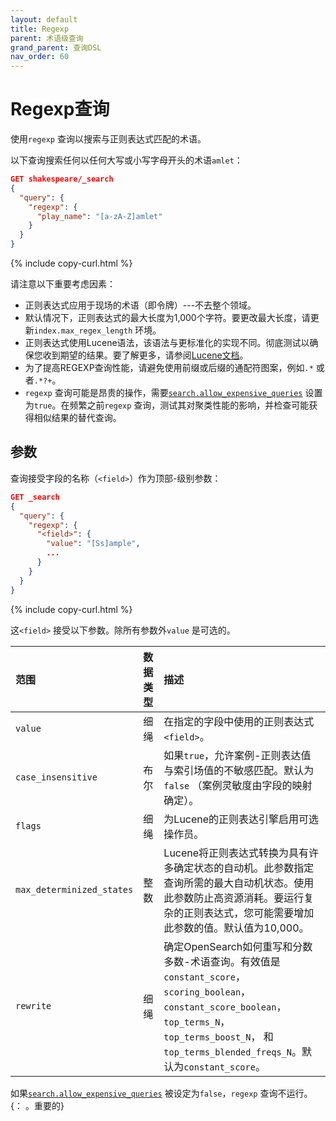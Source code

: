 ```yaml
---
layout: default
title: Regexp
parent: 术语级查询
grand_parent: 查询DSL
nav_order: 60
---
```


# Regexp查询

使用`regexp` 查询以搜索与正则表达式匹配的术语。

以下查询搜索任何以任何大写或小写字母开头的术语`amlet`：

```json
GET shakespeare/_search
{
  "query": {
    "regexp": {
      "play_name": "[a-zA-Z]amlet"
    }
  }
}
```
{% include copy-curl.html %}

请注意以下重要考虑因素：

- 正则表达式应用于现场的术语（即令牌）---不去整个领域。
- 默认情况下，正则表达式的最大长度为1,000个字符。要更改最大长度，请更新`index.max_regex_length` 环境。
- 正则表达式使用Lucene语法，该语法与更标准化的实现不同。彻底测试以确保您收到期望的结果。要了解更多，请参阅[Lucene文档](https://lucene.apache.org/core/8_9_0/core/index.html)。
- 为了提高REGEXP查询性能，请避免使用前缀或后缀的通配符图案，例如`.*` 或者`.*?+`。
- `regexp` 查询可能是昂贵的操作，需要[`search.allow_expensive_queries`]({{site.url}}{{site.baseurl}}/query-dsl/index/#expensive-queries) 设置为`true`。在频繁之前`regexp` 查询，测试其对聚类性能的影响，并检查可能获得相似结果的替代查询。

## 参数

查询接受字段的名称（`<field>`）作为顶部-级别参数：

```json
GET _search
{
  "query": {
    "regexp": {
      "<field>": {
        "value": "[Ss]ample",
        ... 
      }
    }
  }
}
```
{% include copy-curl.html %}

这`<field>` 接受以下参数。除所有参数外`value` 是可选的。

范围| 数据类型| 描述
:--- | :--- | :---
`value` | 细绳| 在指定的字段中使用的正则表达式`<field>`。
`case_insensitive` | 布尔| 如果`true`，允许案例-正则表达值与索引场值的不敏感匹配。默认为`false` （案例灵敏度由字段的映射确定）。
`flags` | 细绳| 为Lucene的正则表达引擎启用可选操作员。
`max_determinized_states` | 整数| Lucene将正则表达式转换为具有许多确定状态的自动机。此参数指定查询所需的最大自动机状态。使用此参数防止高资源消耗。要运行复杂的正则表达式，您可能需要增加此参数的值。默认值为10,000。
`rewrite` | 细绳| 确定OpenSearch如何重写和分数多数-术语查询。有效值是`constant_score`，`scoring_boolean`，`constant_score_boolean`，`top_terms_N`，`top_terms_boost_N`， 和`top_terms_blended_freqs_N`。默认为`constant_score`。

如果[`search.allow_expensive_queries`]({{site.url}}{{site.baseurl}}/query-dsl/index/#expensive-queries) 被设定为`false`，`regexp` 查询不运行。
{： 。重要的}


